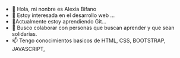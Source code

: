 - 👋 Hola, mi nonbre es Alexia Bifano
- 👀 Estoy interesada en el desarrollo web ...
- 🌱Actualmente estoy aprendiendo Git...
- 💞️ Busco colaborar con personas que buscan aprender y que sean solidarias.
- 📫 Tengo conocimientos basicos de HTML, CSS, BOOTSTRAP, JAVASCRIPT, 


